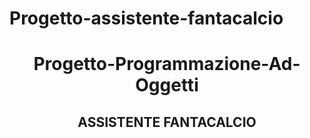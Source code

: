 # Progetto-assistente-fantacalcio
<div align="center">
  
# Progetto-Programmazione-Ad-Oggetti
## ASSISTENTE FANTACALCIO
</div>
